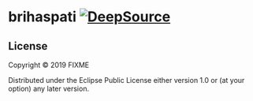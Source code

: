 # brihaspati [![DeepSource](https://deepsource.io/gh/vhawk19/brihaspati.svg/?label=active+issues&show_trend=true)](https://deepsource.io/gh/vhawk19/brihaspati/?ref=repository-badge)

## License

Copyright © 2019 FIXME

Distributed under the Eclipse Public License either version 1.0 or (at
your option) any later version.
